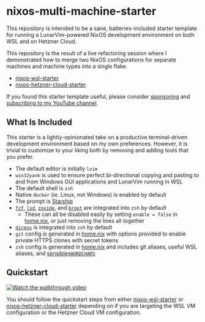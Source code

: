 # nixos-multi-machine-starter

This repository is intended to be a sane, batteries-included starter template
for running a LunarVim-powered NixOS development environment on both WSL and on
Hetzner Cloud.

This repository is the result of a live refactoring session where I
demonstrated how to merge two NixOS configurations for separate machines and
machine types into a single flake.

* [nixos-wsl-starter](https://github.com/lgug2z/nixos-wsl-starter)
* [nixos-hetzner-cloud-starter](https://github.com/lgug2z/nixos-hetzner-cloud-starter)

If you found this starter template useful, please consider
[sponsoring](https://github.com/sponsors/LGUG2Z) and [subscribing to my YouTube
channel](https://www.youtube.com/channel/UCeai3-do-9O4MNy9_xjO6mg?sub_confirmation=1).

## What Is Included

This starter is a lightly-opinionated take on a productive terminal-driven
development environment based on my own preferences. However, it is trivial to
customize to your liking both by removing and adding tools that you prefer.

* The default editor is initially `lvim`
* `win32yank` is used to ensure perfect bi-directional copying and pasting to
  and from Windows GUI applications and LunarVim running in WSL
* The default shell is `zsh`
* Native `docker` (ie. Linux, not Windows) is enabled by default
* The prompt is [Starship](https://starship.rs/)
* [`fzf`](https://github.com/junegunn/fzf),
  [`lsd`](https://github.com/lsd-rs/lsd),
  [`zoxide`](https://github.com/ajeetdsouza/zoxide), and
  [`broot`](https://github.com/Canop/broot) are integrated into `zsh` by
  default
    * These can all be disabled easily by setting `enable = false` in
      [home.nix](home.nix), or just removing the lines all together
* [`direnv`](https://github.com/direnv/direnv) is integrated into `zsh` by
  default
* `git` config is generated in [home.nix](home.nix) with options provided to
  enable private HTTPS clones with secret tokens
* `zsh` config is generated in [home.nix](home.nix) and includes git aliases,
  useful WSL aliases, and
  [sensible`$WORDCHARS`](https://lgug2z.com/articles/sensible-wordchars-for-most-developers/)

## Quickstart

[![Watch the walkthrough video](https://img.youtube.com/vi/LzRi9rPV2p4/hqdefault.jpg)](https://www.youtube.com/watch?v=LzRi9rPV2p4)

You should follow the quickstart steps from either
[nixos-wsl-starter](https://github.com/lgug2z/nixos-wsl-starter) or
[nixos-hetzner-cloud-starter](https://github.com/lgug2z/nixos-hetzner-cloud-starter)
depending on if you are targeting the WSL VM configuration or the Hetzner Cloud
VM configuration.
